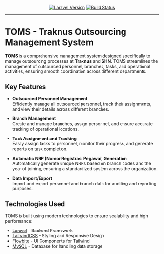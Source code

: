 <p align="center">
  <a href="#"><img src="https://img.shields.io/badge/Laravel-11.x-red" alt="Laravel Version"></a>
  <a href="#"><img src="https://img.shields.io/badge/Build-Passing-brightgreen" alt="Build Status"></a>
</p>

---

# TOMS - Traknus Outsourcing Management System

**TOMS** is a comprehensive management system designed specifically to manage outsourcing processes at **Traknus** and **SHN**. TOMS streamlines the management of outsourced personnel, branches, tasks, and operational activities, ensuring smooth coordination across different departments.

## Key Features

- **Outsourced Personnel Management**  
  Efficiently manage all outsourced personnel, track their assignments, and view their details across different branches.

- **Branch Management**  
  Create and manage branches, assign personnel, and ensure accurate tracking of operational locations.

- **Task Assignment and Tracking**  
  Easily assign tasks to personnel, monitor their progress, and generate reports on task completion.

- **Automatic NRP (Nomor Registrasi Pegawai) Generation**  
  Automatically generate unique NRPs based on branch codes and the year of joining, ensuring a standardized system across the organization.

- **Data Import/Export**  
  Import and export personnel and branch data for auditing and reporting purposes.

## Technologies Used

TOMS is built using modern technologies to ensure scalability and high performance:

- [Laravel](https://laravel.com) - Backend Framework
- [TailwindCSS](https://tailwindcss.com) - Styling and Responsive Design
- [Flowbite](https://flowbite.com) - UI Components for Tailwind
- [MySQL](https://www.mysql.com/) - Database for handling data storage

